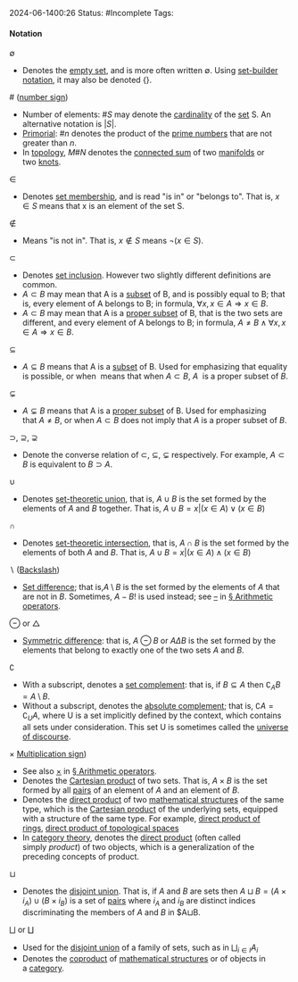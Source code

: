 2024-06-1400:26
Status: #Incomplete 
Tags: 
#### Notation 
∅ 
* Denotes the [empty set](https://en.wikipedia.org/wiki/Empty_set "Empty set"), and is more often written ∅. Using [set-builder notation](https://en.wikipedia.org/wiki/Set-builder_notation "Set-builder notation"), it may also be denoted {}. 

# ([number sign](https://en.wikipedia.org/wiki/Number_sign "Number sign"))
* Number of elements: $\#S$ may denote the [cardinality](https://en.wikipedia.org/wiki/Cardinality "Cardinality") of the [set](https://en.wikipedia.org/wiki/Set_(mathematics) "Set (mathematics)") S. An alternative notation is $|S|$. 
* [Primorial](https://en.wikipedia.org/wiki/Primorial "Primorial"): $\# n$ denotes the product of the [prime numbers](https://en.wikipedia.org/wiki/Prime_number "Prime number") that are not greater than $n$.
* In [topology](https://en.wikipedia.org/wiki/Topology "Topology"), $M\#N$ denotes the [connected sum](https://en.wikipedia.org/wiki/Connected_sum "Connected sum") of two [manifolds](https://en.wikipedia.org/wiki/Manifolds "Manifolds") or two [knots](https://en.wikipedia.org/wiki/Knot_(mathematics) "Knot (mathematics)").

∈ 
* Denotes [set membership](https://en.wikipedia.org/wiki/Set_membership "Set membership"), and is read "is in" or "belongs to". That is, $x \in S$ means that x is an element of the set S.

∉
* Means "is not in". That is, $x\notin S$ means ¬($x \in S$). 

⊂
* Denotes [set inclusion](https://en.wikipedia.org/wiki/Set_inclusion "Set inclusion"). However two slightly different definitions are common.
* $A⊂B$ may mean that A is a [subset](https://en.wikipedia.org/wiki/Subset "Subset") of B, and is possibly equal to B; that is, every element of A belongs to B; in formula, $∀x, x \in A ⇒x \in B$.
* $A⊂B$ may mean that A is a [proper subset](https://en.wikipedia.org/wiki/Proper_subset "Proper subset") of B, that is the two sets are different, and every element of A belongs to B; in formula, $A \neq B \land ∀x, x \in A ⇒x \in B$. 

⊆
* $A⊆B$ means that A is a [subset](https://en.wikipedia.org/wiki/Subset "Subset") of B. Used for emphasizing that equality is possible, or when  means that when $A⊂B$, $A$  is a proper subset of $B$. 

⊊
* $A⊊B$ means that A is a [proper subset](https://en.wikipedia.org/wiki/Proper_subset "Proper subset") of B. Used for emphasizing that $A≠B$, or when $A⊂B$ does not imply that $A$ is a proper subset of $B$. 

⊃, ⊇, ⊋
* Denote the converse relation of ⊂, ⊆, ⊊ respectively. For example, $A⊂B$ is equivalent to $B ⊃ A$.  

∪
* Denotes [set-theoretic union](https://en.wikipedia.org/wiki/Set-theoretic_union "Set-theoretic union"), that is, $A∪B$ is the set formed by the elements of $A$ and $B$ together. That is, $A\cup B={x|(x\in A)\lor (x\in B)}$ 

∩
* Denotes [set-theoretic intersection](https://en.wikipedia.org/wiki/Set-theoretic_intersection "Set-theoretic intersection"), that is, $A∩B$ is the set formed by the elements of both $A$ and $B$. That is, $A\cup B={x|(x\in A)\land (x\in B)}$ 

∖ ([Backslash](https://en.wikipedia.org/wiki/Backslash "Backslash"))
* [Set difference](https://en.wikipedia.org/wiki/Set_difference "Set difference"); that is,$A \setminus B$ is the set formed by the elements of $A$ that are not in $B$. Sometimes, $A−B$! is used instead; see [–](https://en.wikipedia.org/wiki/Glossary_of_mathematical_symbols#%E2%80%93) in [§ Arithmetic operators](https://en.wikipedia.org/wiki/Glossary_of_mathematical_symbols#Arithmetic_operators).

⊖ or △
* [Symmetric difference](https://en.wikipedia.org/wiki/Symmetric_difference "Symmetric difference"): that is, $A⊖B$ or $A \Delta B$ is the set formed by the elements that belong to exactly one of the two sets $A$ and $B$.

∁
* With a subscript, denotes a [set complement](https://en.wikipedia.org/wiki/Set_complement "Set complement"): that is, if $B⊆A$  then $∁_AB=A\setminus B$. 
* Without a subscript, denotes the [absolute complement](https://en.wikipedia.org/wiki/Absolute_complement "Absolute complement"); that is, $∁A=∁_UA$, where U is a set implicitly defined by the context, which contains all sets under consideration. This set U is sometimes called the [universe of discourse](https://en.wikipedia.org/wiki/Universe_of_discourse "Universe of discourse").

× [Multiplication sign](https://en.wikipedia.org/wiki/Multiplication_sign "Multiplication sign"))
* See also [×](https://en.wikipedia.org/wiki/Glossary_of_mathematical_symbols#%C3%97) in [§ Arithmetic operators](https://en.wikipedia.org/wiki/Glossary_of_mathematical_symbols#Arithmetic_operators).
* Denotes the [Cartesian product](https://en.wikipedia.org/wiki/Cartesian_product "Cartesian product") of two sets. That is, $A \times B$ is the set formed by all [pairs](https://en.wikipedia.org/wiki/Pair_(mathematics) "Pair (mathematics)") of an element of $A$ and an element of $B$.
* Denotes the [direct product](https://en.wikipedia.org/wiki/Direct_product "Direct product") of two [mathematical structures](https://en.wikipedia.org/wiki/Mathematical_structure "Mathematical structure") of the same type, which is the [Cartesian product](https://en.wikipedia.org/wiki/Cartesian_product "Cartesian product") of the underlying sets, equipped with a structure of the same type. For example, [direct product of rings](https://en.wikipedia.org/wiki/Direct_product_of_rings "Direct product of rings"), [direct product of topological spaces](https://en.wikipedia.org/wiki/Product_topology "Product topology")
* In [category theory](https://en.wikipedia.org/wiki/Category_theory "Category theory"), denotes the [direct product](https://en.wikipedia.org/wiki/Product_(category_theory) "Product (category theory)") (often called simply _product_) of two objects, which is a generalization of the preceding concepts of product.

⊔ 
* Denotes the [disjoint union](https://en.wikipedia.org/wiki/Disjoint_union "Disjoint union"). That is, if $A$ and $B$ are sets then $A⊔B=(A\times {i_A}) \cup (B×{i_B})$ is a set of [pairs](https://en.wikipedia.org/wiki/Ordered_pair "Ordered pair") where $i_A$ and $i_B$ are distinct indices discriminating the members of $A$ and $B$ in $A⊔B. 

⨆ or ∐
* Used for the [disjoint union](https://en.wikipedia.org/wiki/Disjoint_union "Disjoint union") of a family of sets, such as in $⨆_{i\in I}A_i$
* Denotes the [coproduct](https://en.wikipedia.org/wiki/Coproduct "Coproduct") of [mathematical structures](https://en.wikipedia.org/wiki/Mathematical_structure "Mathematical structure") or of objects in a [category](https://en.wikipedia.org/wiki/Category_(mathematics) "Category (mathematics)").